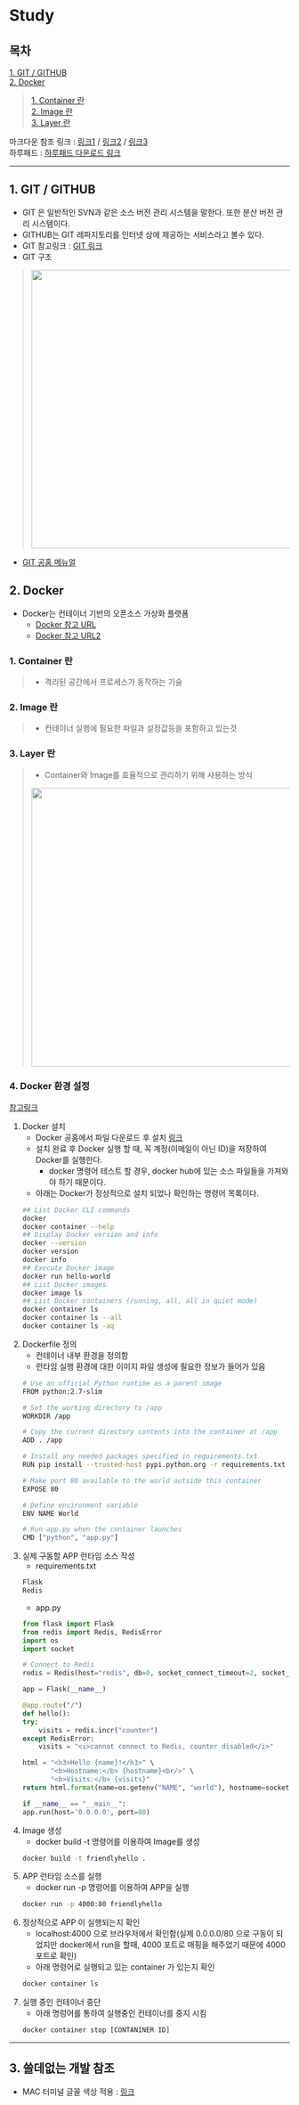 # Study  
## 목차  
[1. GIT / GITHUB](#1-git--github)  
[2. Docker](#2-docker)  
> [1. Container 란](#1-container-란)  
> [2. Image 란](#2-image-란)  
> [3. Layer 란](#3-layer-란)  


 마크다운 참조 링크 : [링크1](https://gist.github.com/ihoneymon/652be052a0727ad59601#23-%EB%AA%A9%EB%A1%9D) / [링크2](https://heropy.blog/2017/09/30/markdown/) / [링크3](https://wikidocs.net/1678#_1)  
 하루패드 : [하루패드 다운로드 링크](http://pad.haroopress.com/user.html)  

---

## 1. GIT / GITHUB
* GIT 은 일반적인 SVN과 같은 소스 버전 관리 시스템을 말한다. 또한 분산 버전 관리 시스템이다.  
* GITHUB는 GIT 레파지토리를 인터넷 상에 제공하는 서비스라고 볼수 있다.  
* GIT 참고링크 : [GIT 링크](https://www.slideshare.net/einsub/svn-git-17386752)  
* GIT 구조
> <img width="500" src="https://image.slidesharecdn.com/svngit-130319211210-phpapp02/95/svn-git-24-1024.jpg?cb=1374635099">  
* [GIT 공홈 메뉴얼](https://git-scm.com/book/ko/v2/%EC%8B%9C%EC%9E%91%ED%95%98%EA%B8%B0-%EB%B2%84%EC%A0%84-%EA%B4%80%EB%A6%AC%EB%9E%80%3F)  

## 2. Docker
* Docker는 컨테이너 기반의 오픈소스 가상화 플랫폼  
	- [Docker 참고 URL](https://subicura.com/2017/01/19/docker-guide-for-beginners-1.html)  
	- [Docker 참고 URL2](https://seunguklee.github.io/2018/02/13/what-is-docker/#%EB%8F%84%EC%BB%A4-Docker-%EB%9E%80-%EB%AC%B4%EC%97%87%EC%9D%B8%EA%B0%80)

### 1. Container 란
> - 격리된 공간에서 프로세스가 동작하는 기술

### 2. Image 란
> - 컨테이너 실행에 필요한 파일과 설정값등을 포함하고 있는것

### 3. Layer 란
> - Container와 Image를 효율적으로 관리하기 위해 사용하는 방식
> <img width="500" src="https://subicura.com/assets/article_images/2017-01-19-docker-guide-for-beginners-1/image-layer.png">  

### 4. Docker 환경 설정
[참고링크](https://docs.docker.com/)
1. Docker 설치
	* Docker 공홈에서 파일 다운로드 후 설치 [링크](https://store.docker.com/editions/community/docker-ce-desktop-mac?tab=description)
	* 설치 완료 후 Docker 실행 할 때, 꼭 계정(이메일이 아닌 ID)을 저장하여 Docker를 실행한다.
		* docker 명령어 테스트 할 경우, docker hub에 있는 소스 파일들을 가져와야 하기 때문이다.
	* 아래는 Docker가 정상적으로 설치 되었나 확인하는 명령어 목록이다.
	```bash
	## List Docker CLI commands
	docker
	docker container --help
	## Display Docker version and info
	docker --version
	docker version
	docker info
	## Execute Docker image
	docker run hello-world
	## List Docker images
	docker image ls
	## List Docker containers (running, all, all in quiet mode)
	docker container ls
	docker container ls --all
	docker container ls -aq
	```
2. Dockerfile 정의
	* 컨테이너 내부 환경을 정의함
	* 런타임 실행 환경에 대한 이미지 파일 생성에 필요한 정보가 들어가 있음
	```bash
    # Use an official Python runtime as a parent image
	FROM python:2.7-slim

	# Set the working directory to /app
	WORKDIR /app

	# Copy the current directory contents into the container at /app
	ADD . /app

	# Install any needed packages specified in requirements.txt
	RUN pip install --trusted-host pypi.python.org -r requirements.txt

	# Make port 80 available to the world outside this container
	EXPOSE 80

	# Define environment variable
	ENV NAME World

	# Run app.py when the container launches
	CMD ["python", "app.py"]
    ```
3. 실제 구동할 APP 런타임 소스 작성
	* requirements.txt
	```txt
    Flask
	Redis
    ```
    * app.py
    ```python
    from flask import Flask
	from redis import Redis, RedisError
	import os
	import socket

	# Connect to Redis
	redis = Redis(host="redis", db=0, socket_connect_timeout=2, socket_timeout=2)

	app = Flask(__name__)

	@app.route("/")
	def hello():
    try:
        visits = redis.incr("counter")
    except RedisError:
        visits = "<i>cannot connect to Redis, counter disabled</i>"

    html = "<h3>Hello {name}!</h3>" \
           "<b>Hostname:</b> {hostname}<br/>" \
           "<b>Visits:</b> {visits}"
    return html.format(name=os.getenv("NAME", "world"), hostname=socket.gethostname(), visits=visits)

	if __name__ == "__main__":
    app.run(host='0.0.0.0', port=80)

    ```
4. Image 생성
	* docker build -t 명령어를 이용하여 Image를 생성
	```bash
	docker build -t friendlyhello .
	```
5. APP 런타임 소스를 실행
	* docker run -p 명령어를 이용하여 APP을 실행
	```bash
	docker run -p 4000:80 friendlyhello
	```
6. 정상적으로 APP 이 실행되는지 확인
	* localhost:4000 으로 브라우저에서 확인함(실제 0.0.0.0/80 으로 구동이 되었지만 docker에서 run을 할때, 4000 포트로 매핑을 해주었기 때문에 4000 포트로 확인)
	* 아래 명령어로 실행되고 있는 container 가 있는지 확인
	```bash
    docker container ls
    ```
7. 실행 중인 컨테이너 중단
	* 아래 명렁어를 통하여 실행중인 컨테이너를 중지 시킴
	```bash
	docker container stop [CONTANINER ID]
	```




---
## 3. 쓸데없는 개발 참조
* MAC 터미널 글꼴 색상 적용 : [링크](http://minus-build.tistory.com/23)
